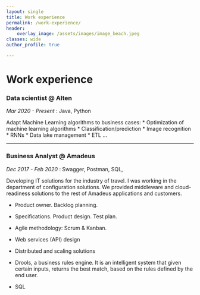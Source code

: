 ```yaml
---
layout: single
title: Work experience
permalink: /work-experience/
header:
    overlay_image: /assets/images/image_beach.jpeg
classes: wide
author_profile: true

---
```


# Work experience

### Data scientist @ Alten
*Mar 2020 - Present*
<i class="fas fa-code"></i>: Java, Python
<div class="card" markdown="1">
	<p>Adapt Machine Learning algorithms to business cases:
		* Optimization of machine learning algorithms
		* Classification/prediction
		* Image recognition
		* RNNs
		* Data lake management
		* ETL …</p>
</div>


------------------
### Business Analyst @ Amadeus
*Dec 2017 - Feb 2020*
<i class="fas fa-code"></i>: Swagger, Postman, SQL, 

Developing IT solutions for the industry of travel.
I was working in the department of configuration solutions. We provided middleware and cloud-readiness solutions to the rest of Amadeus applications and customers.

 * Product owner. Backlog planning.

 * Specifications. Product design. Test plan.

 * Agile methodology: Scrum & Kanban.

* Web services (API) design

* Distributed and scaling solutions

* Drools, a business rules engine.
	It is an intelligent system that given certain inputs, returns the best match, based on the rules defined by the end user.

* SQL